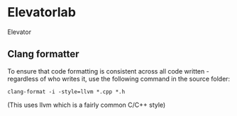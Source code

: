# Elevatorlab
Elevator


## Clang formatter
To ensure that code formatting is consistent across all code written - regardless of who writes it, use the following command in the source folder:

```
clang-format -i -style=llvm *.cpp *.h
```

(This uses llvm which is a fairly common C/C++ style)